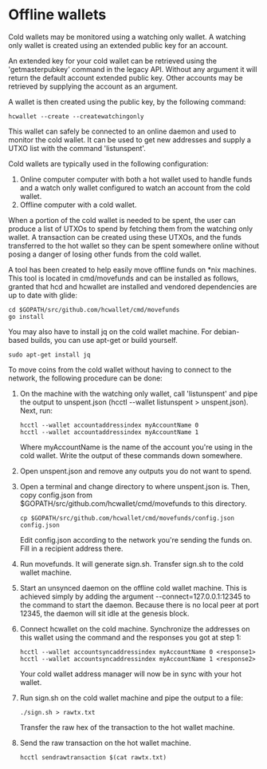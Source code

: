 # Offline wallets

Cold wallets may be monitored using a watching only wallet. A watching only
wallet is created using an extended public key for an account.

An extended key for your cold wallet can be retrieved using the 'getmasterpubkey'
command in the legacy API. Without any argument it will return the default
account extended public key. Other accounts may be retrieved by supplying the
account as an argument.

A wallet is then created using the public key, by the following command:

```
hcwallet --create --createwatchingonly
```

This wallet can safely be connected to an online daemon and used to monitor the
cold wallet. It can be used to get new addresses and supply a UTXO list with
the command 'listunspent'.

Cold wallets are typically used in the following configuration:
1. Online computer computer with both a hot wallet used to handle funds and a
    watch only wallet configured to watch an account from the cold wallet.
2. Offline computer with a cold wallet.

When a portion of the cold wallet is needed to be spent, the user can produce
a list of UTXOs to spend by fetching them from the watching only wallet. A
transaction can be created using these UTXOs, and the funds transferred to the
hot wallet so they can be spent somewhere online without posing a danger of
losing other funds from the cold wallet.

A tool has been created to help easily move offline funds on *nix machines.
This tool is located in cmd/movefunds and can be installed as follows,
granted that hcd and hcwallet are installed and vendored dependencies
are up to date with glide:

```
cd $GOPATH/src/github.com/hcwallet/cmd/movefunds
go install
```

You may also have to install jq on the cold wallet machine. For debian-based
builds, you can use apt-get or build yourself.

```
sudo apt-get install jq
```

To move coins from the cold wallet without having to connect to the network,
the following procedure can be done:

1. On the machine with the watching only wallet, call 'listunspent' and pipe
    the output to unspent.json (hcctl --wallet listunspent > unspent.json). 
	Next, run:
	```
	hcctl --wallet accountaddressindex myAccountName 0
	hcctl --wallet accountaddressindex myAccountName 1
	```
	Where myAccountName is the name of the account you're using in the
	cold wallet. Write the output of these commands down somewhere.

2. Open unspent.json and remove any outputs you do not want to spend.

3. Open a terminal and change directory to where unspent.json is. Then, copy
    config.json from $GOPATH/src/github.com/hcwallet/cmd/movefunds to
	this directory.
	```
	cp $GOPATH/src/github.com/hcwallet/cmd/movefunds/config.json config.json
	```
    Edit config.json according to the network you're sending the funds on.
    Fill in a recipient address there.

4. Run movefunds. It will generate sign.sh. Transfer sign.sh to the cold
    wallet machine.

5. Start an unsynced daemon on the offline cold wallet machine. This is
    achieved simply by adding the argument --connect=127.0.0.1:12345 to the
	command to start the daemon. Because there is no local peer at port
	12345, the daemon will sit idle at the genesis block.

6. Connect hcwallet on the cold machine. Synchronize the addresses on this
    wallet using the command and the responses you got at step 1:
	```
	hcctl --wallet accountsyncaddressindex myAccountName 0 <response1>
	hcctl --wallet accountsyncaddressindex myAccountName 1 <response2>
	```
	Your cold wallet address manager will now be in sync with your hot
	wallet.

7. Run sign.sh on the cold wallet machine and pipe the output to a file:
    ```
	./sign.sh > rawtx.txt
    ```
	Transfer the raw hex of the transaction to the hot wallet machine.

8. Send the raw transaction on the hot wallet machine.
    ```
	hcctl sendrawtransaction $(cat rawtx.txt)
    ```
